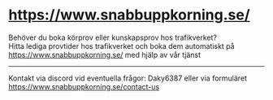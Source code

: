 # https://www.snabbuppkorning.se/  
Behöver du boka körprov eller kunskapsprov hos trafikverket?  
Hitta lediga provtider hos trafikverket och boka dem automatiskt på https://www.snabbuppkorning.se/ med hjälp av vår tjänst  


---

Kontakt via discord vid eventuella frågor: Daky6387 eller via formuläret https://www.snabbuppkorning.se/contact-us  

